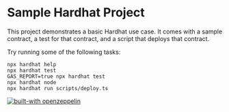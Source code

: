 # Sample Hardhat Project

This project demonstrates a basic Hardhat use case. It comes with a sample contract, a test for that contract, and a script that deploys that contract.

Try running some of the following tasks:

```shell
npx hardhat help
npx hardhat test
GAS_REPORT=true npx hardhat test
npx hardhat node
npx hardhat run scripts/deploy.ts
```

[![built-with openzeppelin](https://img.shields.io/badge/built%20with-OpenZeppelin-3677FF)](https://docs.openzeppelin.com/)
